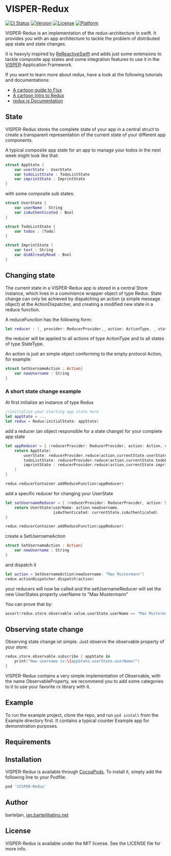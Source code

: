 # VISPER-Redux

[![CI Status](http://img.shields.io/travis/barteljan/VISPER-Redux.svg?style=flat)](https://travis-ci.org/barteljan/VISPER-Redux)
[![Version](https://img.shields.io/cocoapods/v/VISPER-Redux.svg?style=flat)](http://cocoapods.org/pods/VISPER-Redux)
[![License](https://img.shields.io/cocoapods/l/VISPER-Redux.svg?style=flat)](http://cocoapods.org/pods/VISPER-Redux)
[![Platform](https://img.shields.io/cocoapods/p/VISPER-Redux.svg?style=flat)](http://cocoapods.org/pods/VISPER-Redux)

VISPER-Redux is an implementation of the redux-architecture in swift. 
It provides you with an app architecture to tackle the problem of distributed app state and state changes.

It is heavyly inspired by [ReReactiveSwift](https://github.com/ReSwift/ReactiveReSwift) and adds just some extensions to tackle composite app states and some integration features to use it in the [VISPER](https://github.com/barteljan/VISPER)-Application Framework.


If you want to learn more about redux, have a look at the following tutorials and documentations:

* [A cartoon guide to Flux](https://code-cartoons.com/a-cartoon-guide-to-flux-6157355ab207)
* [A cartoon Intro to Redux](https://code-cartoons.com/a-cartoon-intro-to-redux-3afb775501a6)
* [redux.js Documentation](http://redux.js.org/docs/introduction/)

## State

VISPER-Redux stores the complete state of your app in a central struct to create a transparent representation of the current state of your different app components.

A typical composite app state for an app to manage your todos in the next week might look like that: 

```swift
struct AppState {
    var userState : UserState
    var todoListState : TodoListState
    var imprintState : ImprintState
}
```

with some composite sub states:

```swift
struct UserState {
    var userName : String
    var isAuthenticated : Bool
}
```

```swift
struct TodoListState {
    var todos : [Todo]
}
```
```swift
struct ImprintState {
    var text : String
    var didAlreadyRead : Bool
}
```

## Changing state 

The current state in a VISPER-Redux app is stored in a central Store instance, which lives in a convinience wrapper object of type Redux. 
State change can only be achieved by dispatching an action (a simple message object) at the ActionDispatcher, and creating a modified new state in a reduce function.

A reduceFunction has the following form:

```swift
let reducer : (_ provider: ReducerProvider,_ action: ActionType, _ state: StateType) -> StateType
```

the reducer will be applied to all actions of type ActionType and to all states of type StateType.

An action is just an simple object conforming to the empty protocol Action, for example:

```swift
struct SetUsernameAction : Action{
    var newUsername : String
}
```

### A short state change example

At first initialize an instance of type Redux 

```swift
//initialize your starting app state here
let appState = ...
let redux = Redux(initialState: appState)
```

add a reducer (an object responsible for a state change) for your complete app state

```swift
let appReducer = { (reducerProvider: ReducerProvider, action: Action, currentState: AppState) -> AppState in
    return AppState(
        userState: reducerProvider.reduce(action,currentState.userState),
        todoListState: reducerProvider.reduce(action,currentState.todoListState),
        imprintState : reducerProvider.reduce(action,currentState.imprintState)
    )
}

redux.reducerContainer.addReduceFunction(appReducer)

```

add a specific reducer for changing your UserState

```swift
let setUsernameReducer = { (reducerProvider: ReducerProvider, action: SetUsernameAction, currentState: UserState) -> AppState in
    return UserState(userName: action.newUsername,
                     isAuthenticated: currentState.isAuthenticated)
}

redux.reducerContainer.addReduceFunction(appReducer)
```

create a SetUsernameAction 

```swift
struct SetUsernameAction : Action{
    var newUsername : String
}
```

and dispatch it 

```swift
let action = SetUsernameAction(newUsername: "Max Mustermann")
redux.actionDispatcher.dispatch(action)
```

your reducers will now be called and the setUsernameReducer will set the new UserStates property userName to "Max Mustermann"


You can prove that by:

```swift
assert(redux.store.observable.value.userState.userName == "Max Mustermann")
```

## Observing state change

Observing state change ist simple. Just observe the observable property of your store:

```swift
redux.store.observable.subscribe { appState in
    print("New username is:\(appState.userState.userName)")                                   
}
```

VISPER-Redux contains a very simple implementation of Observable, with the name ObservableProperty, we recommend you to add some categories to it to use your favorite rx library with it.

## Example

To run the example project, clone the repo, and run `pod install` from the Example directory first. It contains a typical counter Example app for demonstration purposes.

## Requirements

## Installation

VISPER-Redux is available through [CocoaPods](http://cocoapods.org). To install
it, simply add the following line to your Podfile:

```ruby
pod 'VISPER-Redux'
```

## Author

barteljan, jan.bartel@atino.net

## License

VISPER-Redux is available under the MIT license. See the LICENSE file for more info.
